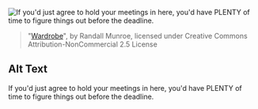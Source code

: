 ![If you'd just agree to hold your meetings in here, you'd have PLENTY of time to figure things out before the deadline.](https://imgs.xkcd.com/comics/wardrobe.png)
> "[Wardrobe](https://xkcd.com/2218/)", by Randall Munroe, licensed under Creative Commons Attribution-NonCommercial 2.5 License

## Alt Text
If you'd just agree to hold your meetings in here, you'd have PLENTY of time to figure things out before the deadline.
